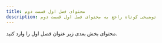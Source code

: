 ```yaml
---
title: محتوای فصل اول قسمت دوم
description: توضیحی کوتاه راجع به محتوای فصل اول قسمت دوم
---
```


محتوای بخش بعدی زیر عنوان فصل اول را وارد کنید.